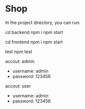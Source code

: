 # Shop

In the project directory, you can run:

cd backend
npm i
npm start

cd frontend 
npm i
npm start

test 
npm test

accout: admin
 + username: admin 
 + password: 123456

accout: user
 + username: admin 
 + password: 123456